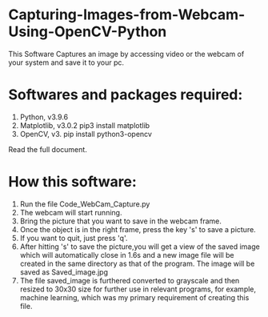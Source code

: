 # Capturing-Images-from-Webcam-Using-OpenCV-Python
This Software Captures an image by accessing video or the webcam of your system and save it to your pc.


# Softwares and packages required:
1. Python, v3.9.6
2. Matplotlib, v3.0.2
   pip3 install matplotlib
3. OpenCV, v3.
   pip install python3-opencv 

Read the full document.

# How this software:
1. Run the file Code_WebCam_Capture.py
2. The webcam will start running.
3. Bring the picture that you want to save in the webcam frame.
4. Once the object is in the right frame, press the key 's' to save a picture.
5. If you want to quit, just press 'q'.
6. After hitting 's' to save the picture,you will get a view of the saved image which will automatically close in 1.6s and a new image file will be created in the same directory as that of the program. The image will be saved as Saved_image.jpg
7. The file saved_image is furthered converted to grayscale and then resized to 30x30 size for further use in relevant programs, for example, machine learning, which was my primary requirement of creating this file.

